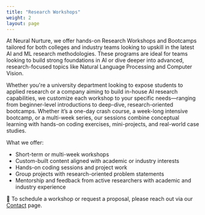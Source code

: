 ```yaml
---
title: "Research Workshops"
weight: 2
layout: page
---
```


At Neural Nurture, we offer hands-on Research Workshops and Bootcamps tailored for both colleges and industry teams looking to upskill in the latest AI and ML research methodologies. These programs are ideal for teams looking to build strong foundations in AI or dive deeper into advanced, research-focused topics like Natural Language Processing and Computer Vision.

Whether you're a university department looking to expose students to applied research or a company aiming to build in-house AI research capabilities, we customize each workshop to your specific needs—ranging from beginner-level introductions to deep-dive, research-oriented bootcamps. Whether it’s a one-day crash course, a week-long intensive bootcamp, or a multi-week series, our sessions combine conceptual learning with hands-on coding exercises, mini-projects, and real-world case studies.

What we offer:
- Short-term or multi-week workshops
- Custom-built content aligned with academic or industry interests
- Hands-on coding sessions and project work
- Group projects with research-oriented problem statements
- Mentorship and feedback from active researchers with academic and industry experience

📩 To schedule a workshop or request a proposal, please reach out via our [Contact](/contact/) page.